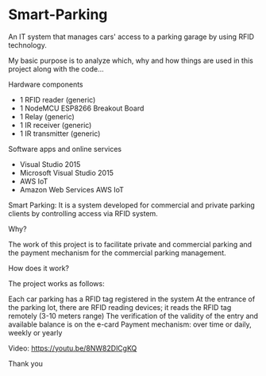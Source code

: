# Smart-Parking

An IT system that manages cars' access to a parking garage by using RFID technology.

My basic purpose is to analyze which, why and how things are used in this project along with the code...

Hardware components
* 1 RFID reader (generic)
* 1 NodeMCU ESP8266 Breakout Board
* 1 Relay (generic)
* 1 IR receiver (generic)
* 1 IR transmitter (generic)

Software apps and online services
* Visual Studio 2015	
* Microsoft Visual Studio 2015
* AWS IoT	
* Amazon Web Services AWS IoT

Smart Parking: It is a system developed for commercial and private parking clients by controlling access via RFID system.

Why?

The work of this project is to facilitate private and commercial parking and the payment mechanism for the commercial parking management.

How does it work?

The project works as follows:

Each car parking has a RFID tag registered in the system
At the entrance of the parking lot, there are RFID reading devices; it reads the RFID tag remotely (3-10 meters range)
The verification of the validity of the entry and available balance is on the e-card
Payment mechanism: over time or daily, weekly or yearly

Video: https://youtu.be/8NW82DlCgKQ

Thank you
